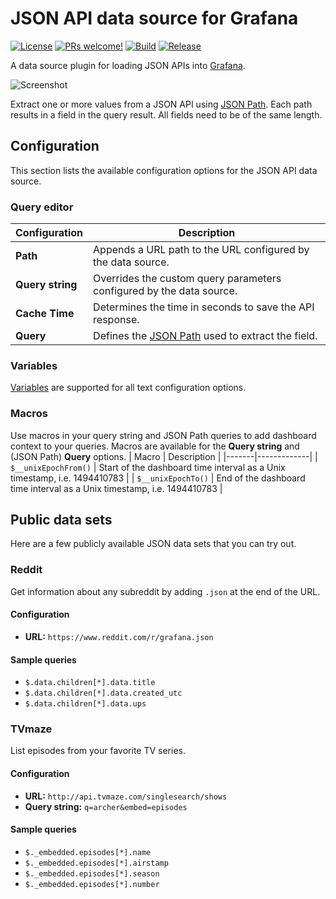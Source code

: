 # JSON API data source for Grafana

[![License](https://img.shields.io/github/license/marcusolsson/grafana-json-datasource)](LICENSE)
[![PRs welcome!](https://img.shields.io/badge/PRs-welcome-brightgreen.svg)](#contribute)
[![Build](https://github.com/marcusolsson/grafana-json-datasource/workflows/CI/badge.svg)](https://github.com/marcusolsson/grafana-json-datasource/actions?query=workflow%3A%22CI%22)
[![Release](https://github.com/marcusolsson/grafana-json-datasource/workflows/Release/badge.svg)](https://github.com/marcusolsson/grafana-json-datasource/actions?query=workflow%3ARelease)

A data source plugin for loading JSON APIs into [Grafana](https://grafana.com).

![Screenshot](https://github.com/marcusolsson/grafana-json-datasource/raw/master/src/img/screenshot.png)

Extract one or more values from a JSON API using [JSON Path](https://goessner.net/articles/JsonPath/). Each path results in a field in the query result. All fields need to be of the same length.

## Configuration

This section lists the available configuration options for the JSON API data source.

### Query editor

| Configuration | Description |
|---------------|-------------|
| **Path** | Appends a URL path to the URL configured by the data source. |
| **Query string** | Overrides the custom query parameters configured by the data source. |
| **Cache Time** | Determines the time in seconds to save the API response. |
| **Query** | Defines the [JSON Path](https://goessner.net/articles/JsonPath/) used to extract the field. |

### Variables

[Variables](https://grafana.com/docs/grafana/latest/variables) are supported for all text configuration options.

### Macros

Use macros in your query string and JSON Path queries to add dashboard context to your queries. Macros are available for the **Query string** and (JSON Path) **Query** options.
| Macro | Description |
|-------|-------------|
| `$__unixEpochFrom()` | Start of the dashboard time interval as a Unix timestamp, i.e. 1494410783 |
| `$__unixEpochTo()` | End of the dashboard time interval as a Unix timestamp, i.e. 1494410783 |

## Public data sets

Here are a few publicly available JSON data sets that you can try out.

### Reddit

Get information about any subreddit by adding `.json` at the end of the URL.

#### Configuration

- **URL:** `https://www.reddit.com/r/grafana.json`

#### Sample queries

- `$.data.children[*].data.title`
- `$.data.children[*].data.created_utc`
- `$.data.children[*].data.ups`

### TVmaze

List episodes from your favorite TV series.

#### Configuration

- **URL:** `http://api.tvmaze.com/singlesearch/shows`
- **Query string:** `q=archer&embed=episodes`

#### Sample queries

- `$._embedded.episodes[*].name`
- `$._embedded.episodes[*].airstamp`
- `$._embedded.episodes[*].season`
- `$._embedded.episodes[*].number`
